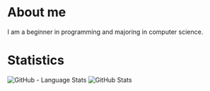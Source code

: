 # About me
I am a beginner in programming and majoring in computer science.

# Statistics
![GitHub - Language Stats](https://github-readme-stats.vercel.app/api/top-langs/?username=cseslowpoke)
![GitHub Stats](https://github-readme-stats.vercel.app/api?username=cseslowpoke&count_private=true)
